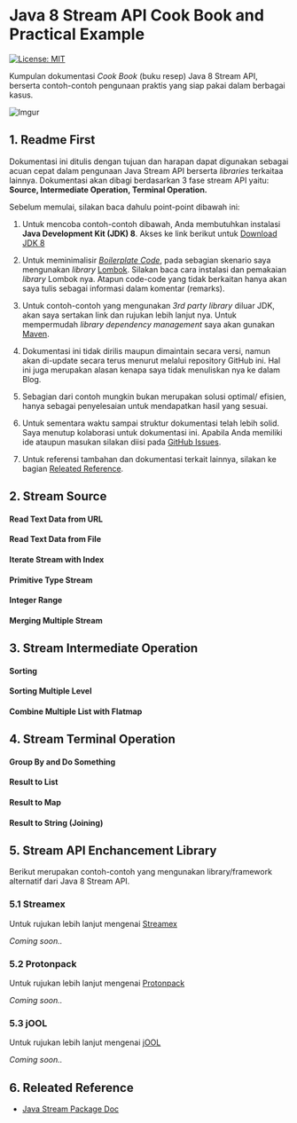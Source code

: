 # Java 8 Stream API Cook Book and Practical Example
[![License: MIT](https://img.shields.io/badge/License-MIT-blue.svg)](/LICENSE)

Kumpulan dokumentasi _Cook Book_ (buku resep) Java 8 Stream API, berserta 
contoh-contoh pengunaan praktis yang siap pakai dalam berbagai kasus. 

![Imgur](https://i.imgur.com/Zz60wq7.png)


## 1. Readme First

Dokumentasi ini ditulis dengan tujuan dan harapan dapat digunakan sebagai 
acuan cepat dalam pengunaan Java Stream API berserta _libraries_ terkaitaa lainnya. 
Dokumentasi akan dibagi berdasarkan 3 fase stream API yaitu: __Source, Intermediate Operation,
Terminal Operation.__

Sebelum memulai, silakan baca dahulu point-point dibawah ini:

1. Untuk mencoba contoh-contoh dibawah, Anda membutuhkan instalasi __Java Development Kit (JDK) 8__. 
Akses ke link berikut untuk [Download JDK 8](http://www.oracle.com/technetwork/java/javase/downloads/jdk8-downloads-2133151.html)

2. Untuk meminimalisir [_Boilerplate Code_](https://en.wikipedia.org/wiki/Boilerplate_code), 
pada sebagian skenario saya mengunakan _library_ [Lombok](https://projectlombok.org/).
Silakan baca cara instalasi dan pemakaian _library_ Lombok nya. Atapun
code-code yang tidak berkaitan hanya akan saya tulis sebagai informasi dalam komentar (remarks).

3. Untuk contoh-contoh yang mengunakan _3rd party library_ diluar JDK,
akan saya sertakan link dan rujukan lebih lanjut nya. Untuk mempermudah
_library dependency management_ saya akan gunakan [Maven](https://maven.apache.org/).

4. Dokumentasi ini tidak dirilis maupun dimaintain secara versi, namun 
akan di-update secara terus menurut melalui repository GitHub ini. Hal
ini juga merupakan alasan kenapa saya tidak menuliskan nya ke dalam Blog.

5. Sebagian dari contoh mungkin bukan merupakan solusi optimal/ efisien, 
hanya sebagai penyelesaian untuk mendapatkan hasil yang sesuai.

6. Untuk sementara waktu sampai struktur dokumentasi telah lebih solid.
Saya menutup kolaborasi untuk dokumentasi ini. Apabila Anda memiliki ide
ataupun masukan silakan diisi pada [GitHub Issues](https://github.com/mkdika/java-stream-cookbook/issues).

7. Untuk referensi tambahan dan dokumentasi terkait lainnya, silakan ke bagian
[Releated Reference](#9-releated-reference).

## 2. Stream Source

#### Read Text Data from URL
#### Read Text Data from File
#### Iterate Stream with Index
#### Primitive Type Stream
#### Integer Range
#### Merging Multiple Stream

## 3. Stream Intermediate Operation

#### Sorting
#### Sorting Multiple Level
#### Combine Multiple List with Flatmap

## 4. Stream Terminal Operation

#### Group By and Do Something
#### Result to List
#### Result to Map
#### Result to String (Joining)

## 5. Stream API Enchancement Library

Berikut merupakan contoh-contoh yang mengunakan library/framework alternatif 
dari Java 8 Stream API.

### 5.1 Streamex

Untuk rujukan lebih lanjut mengenai [Streamex](https://github.com/amaembo/streamex)

_Coming soon.._


### 5.2 Protonpack

Untuk rujukan lebih lanjut mengenai [Protonpack](https://github.com/poetix/protonpack)

_Coming soon.._


### 5.3 jOOL
Untuk rujukan lebih lanjut mengenai [jOOL](https://github.com/jOOQ/jOOL)

_Coming soon.._

## 6. Releated Reference
- [Java Stream Package Doc](https://docs.oracle.com/javase/8/docs/api/java/util/stream/package-summary.html)
